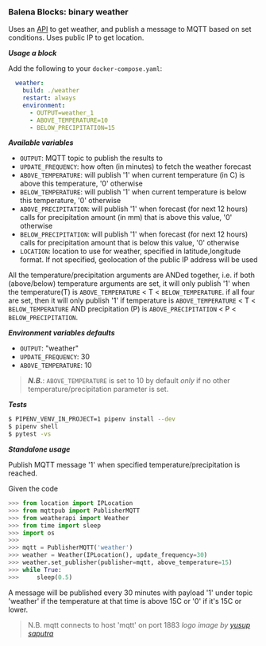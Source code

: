 ### Balena Blocks: binary weather

Uses an [API](https://api.met.no/weatherapi) to get weather, and publish a message to MQTT based on set conditions. Uses public IP to get location.

___Usage a block___

Add the following to your `docker-compose.yaml`:

```yaml
  weather:
    build: ./weather
    restart: always
    environment: 
      - OUTPUT=weather_1
      - ABOVE_TEMPERATURE=10
      - BELOW_PRECIPITATION=15
```

___Available variables___

- `OUTPUT`: MQTT topic to publish the results to
- `UPDATE_FREQUENCY`: how often (in minutes) to fetch the weather forecast
- `ABOVE_TEMPERATURE`: will publish '1' when current temperature (in C) is above this temperature, '0' otherwise
- `BELOW_TEMPERATURE`: will publish '1' when current temperature is below this temperature, '0' otherwise
- `ABOVE_PRECIPITATION`: will publish '1' when forecast (for next 12 hours) calls for precipitation amount (in mm) that is above this value, '0' otherwise
- `BELOW_PRECIPITATION`: will publish '1' when forecast (for next 12 hours) calls for precipitation amount that is below this value, '0' otherwise
- `LOCATION`: location to use for weather, specified in latitude,longitude format. If not specified, geolocation of the public IP address will be used

All the temperature/precipitation arguments are ANDed together, i.e. if both (above/below) temperature arguments are set, it will only publish '1' when the temperature(T) is `ABOVE_TEMPERATURE` < T < `BELOW_TEMPERATURE`. if all four are set, then it will only publish '1' if temperature is `ABOVE_TEMPERATURE` < T < `BELOW_TEMPERATURE` AND precipitation (P) is `ABOVE_PRECIPITATION` < P < `BELOW_PRECIPITATION`.

___Environment variables defaults___

- `OUTPUT`: "weather"
- `UPDATE_FREQUENCY`: 30
- `ABOVE_TEMPERATURE`: 10 
> ___N.B.___: `ABOVE_TEMPERATURE` is set to 10 by default _only_ if no other temperature/precipitation parameter is set.

___Tests___

```bash
$ PIPENV_VENV_IN_PROJECT=1 pipenv install --dev
$ pipenv shell
$ pytest -vs
```

___Standalone usage___

Publish MQTT message '1' when specified temperature/precipitation is reached.

Given the code
```python
>>> from location import IPLocation
>>> from mqttpub import PublisherMQTT
>>> from weatherapi import Weather
>>> from time import sleep
>>> import os
>>> 
>>> mqtt = PublisherMQTT('weather')
>>> weather = Weather(IPLocation(), update_frequency=30)
>>> weather.set_publisher(publisher=mqtt, above_temperature=15)
>>> while True:
>>>     sleep(0.5)
```
A message will be published every 30 minutes with payload '1' under topic 'weather' if the temperature at that time is above 15C or '0' if it's 15C or lower.

> N.B. mqtt connects to host 'mqtt' on port 1883
_logo image by [yusup saputra](https://thenounproject.com/dysastudio)_

